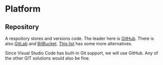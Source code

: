 # Platform

## Repository
A respoitory stores and versions code. The leader here is [GitHub](https://github.com/). There is also [GitLab](https://about.gitlab.com/) and [BitBucket](https://about.gitlab.com/). [This list](https://itsfoss.com/github-alternatives/) has some more alternatives.

Since Visual Studio Code has built-in Git support, we will use GitHub. Any of the other GIT solutions would also be fine.
